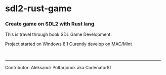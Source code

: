# sdl2-rust-game
<h3>Create game on SDL2 with Rust lang</h3>

This is travel through book SDL Game Development.

Project started on Windows 8.1
Curently develop on MAC/Mint

<br>
<hr>
Contributor:
Aleksandr Poltarjonok aka Codenator81

<br>